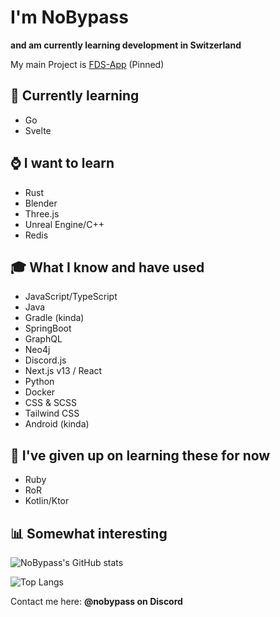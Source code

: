 # I'm NoBypass
**and am currently learning development in Switzerland**

My main Project is [FDS-App](https://github.com/NoBypass/fds) (Pinned)

## 🏫 Currently learning
- Go
- Svelte

## ⌚ I want to learn
- Rust
- Blender
- Three.js
- Unreal Engine/C++
- Redis

## 🎓 What I know and have used
- JavaScript/TypeScript
- Java
- Gradle (kinda)
- SpringBoot
- GraphQL
- Neo4j
- Discord.js
- Next.js v13 / React
- Python
- Docker
- CSS & SCSS
- Tailwind CSS
- Android (kinda)

## 🫠 I've given up on learning these for now
- Ruby
- RoR
- Kotlin/Ktor

## 📊 Somewhat interesting

![NoBypass's GitHub stats](https://github-readme-stats.vercel.app/api?username=nobypass&theme=dark&show_icons=true)

![Top Langs](https://github-readme-stats.vercel.app/api/top-langs/?username=nobypass&layout=compact&theme=dark)

Contact me here: **@nobypass on Discord**
